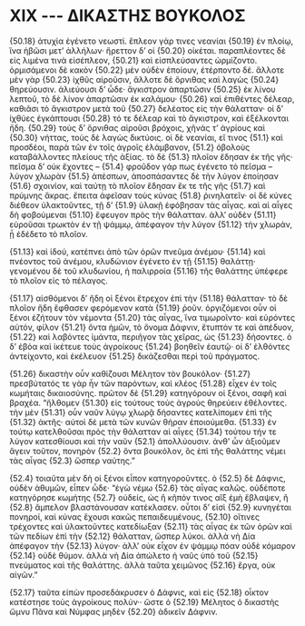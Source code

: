 # XIX --- ΔΙΚΑΣΤΗΣ ΒΟΥΚΟΛΟΣ

{50.18} ἀτυχία ἐγένετο νεωστί. ἔπλεον γάρ τινες νεανίαι {50.19} ἐν πλοίῳ, ἵνα ἡβῶσι μετ’ ἀλλήλων· ἤρεττον δ’ οἱ {50.20} οἰκέται. παραπλέοντες δὲ εἰς λιμένα τινὰ εἰσέπλεον, {50.21} καὶ εἰσπλεύσαντες ὡρμίζοντο. ὁρμισάμενοι δὲ κακὸν {50.22} μὲν οὐδὲν ἐποίουν, ἐτέρποντο δέ. ἄλλοτε μὲν γὰρ {50.23} ἰχθῦς αἱροῦσιν, ἄλλοτε δὲ ὄρνιθας καὶ λαγὼς {50.24} θηρεύουσιν. ἁλιεύουσι δ’ ὧδε· ἄγκιστρον ἀπαρτῶσιν {50.25} ἐκ λίνου λεπτοῦ, τὸ δὲ λίνον ἀπαρτῶσιν ἐκ καλάμου· {50.26} καὶ ἐπιθέντες δέλεαρ, καθιᾶσι τὸ ἄγκιστρον μετὰ τοῦ {50.27} δελέατος εἰς τὴν θάλατταν· οἱ δ’ ἰχθύες ἐγκάπτουσι {50.28} τό τε δέλεαρ καὶ τὸ ἄγκιστρον, καὶ ἐξέλκονται ἤδη. {50.29} τοὺς δ’ ὄρνιθας αἱροῦσι βρόχοις, χῆνάς τ’ ἀγρίους καὶ {50.30} νήττας, τοὺς δὲ λαγὼς δικτύοις. οἱ δὲ νεανίαι, εἴ τινος  {51.1} καὶ προσδέοι, παρὰ τῶν ἐν τοῖς ἀγροῖς ἐλάμβανον, {51.2} ὀβολοὺς καταβάλλοντες πλείους τῆς ἀξίας. τὸ δὲ {51.3} πλοῖον ἔδησαν ἐκ τῆς γῆς· πεῖσμα δ’ οὐκ ἔχοντες – {51.4} φροῦδον γάρ πως ἐγένετο τὸ πεῖσμα – λύγον χλωρὰν {51.5} ἀπέσπων, ἀποσπάσαντες δὲ τὴν λύγον ἐποίησαν {51.6} σχοινίον, καὶ ταύτῃ τὸ πλοῖον ἔδησαν ἔκ τε τῆς γῆς {51.7} καὶ πρύμνης ἄκρας. ἔπειτα ἀφεῖσαν τοὺς κύνας {51.8} ῥινηλατεῖν· οἱ δὲ κύνες διέθεον ὑλακτοῦντες, τῇ δ’ {51.9} ὑλακῇ ἐφόβησαν τὰς αἶγας. καὶ αἱ αἶγες δὴ φοβούμεναι {51.10} ἔφευγον πρὸς τὴν θάλατταν. ἀλλ’ οὐδὲν {51.11} εὑροῦσαι τρωκτὸν ἐν τῇ ψάμμῳ, ἀπέφαγον τὴν λύγον {51.12} τὴν χλωράν, ᾗ ἐδέδετο τὸ πλοῖον.

{51.13} καὶ ἰδού, κατέπνει ἀπὸ τῶν ὀρῶν πνεῦμα ἀνέμου· {51.14} καὶ πνέοντος τοῦ ἀνέμου, κλυδώνιον ἐγένετο ἐν τῇ {51.15} θαλάττῃ· γενομένου δὲ τοῦ κλυδωνίου, ἡ παλιρροία {51.16} τῆς θαλάττης ὑπέφερε τὸ πλοῖον εἰς τὸ πέλαγος.

{51.17} αἰσθόμενοι δ’ ἤδη οἱ ξένοι ἔτρεχον ἐπὶ τὴν {51.18} θάλατταν· τὸ δὲ πλοῖον ἤδη ἔφθασεν φερόμενον κατὰ {51.19} ῥοῦν. ὀργιζόμενοι οὖν οἱ ξένοι ἐζήτουν τὸν νέμοντα {51.20} τὰς αἶγας, ἵνα τιμωροῖντο· καὶ εὑρόντες αὐτόν, φίλον {51.21} ὄντα ἡμῶν, τὸ ὄνομα Δάφνιν, ἔτυπτόν τε καὶ ἀπέδυον, {51.22} καὶ λαβόντες ἱμάντα, περιῆγον τὰς χεῖρας, ὡς {51.23} δήσοντες. ὁ δ’ ἐβόα καὶ ἱκέτευε τοὺς ἀγροίκους {51.24} βοηθεῖν ἑαυτῷ· οἱ δ’ ἐλθόντες ἀντείχοντο, καὶ ἐκέλευον {51.25} δικάζεσθαι περὶ τοῦ πράγματος.

{51.26} δικαστὴν οὖν καθίζουσι Μέλητον τὸν βουκόλον· {51.27} πρεσβύτατός τε γὰρ ἦν τῶν παρόντων, καὶ κλέος {51.28} εἶχεν ἐν τοῖς κωμήταις δικαιοσύνης. πρῶτον δὲ {51.29} κατηγόρουν οἱ ξένοι, σαφῆ καὶ βραχέα. “ἤλθομεν {51.30} εἰς τούτους τοὺς ἀγροὺς θηρεύειν ἐθέλοντες. τὴν μὲν {51.31} οὖν ναῦν λύγῳ χλωρᾷ δήσαντες κατελίπομεν ἐπὶ τῆς {51.32} ἀκτῆς· αὐτοὶ δὲ μετὰ τῶν κυνῶν θήραν ἐποιούμεθα. {51.33} ἐν τούτῳ κατελθοῦσαι πρὸς τὴν θάλατταν αἱ αἶγες {51.34} τούτου τήν τε λύγον κατεσθίουσι καὶ τὴν ναῦν {52.1} ἀπολλύουσιν. ἀνθ’ ὧν ἀξιοῦμεν ἄγειν τοῦτον, πονηρὸν {52.2} ὄντα βουκόλον, ὃς ἐπὶ τῆς θαλάττης νέμει τὰς αἶγας {52.3} ὥσπερ ναύτης.”

{52.4} τοιαῦτα μὲν δὴ οἱ ξένοι εἶπον κατηγοροῦντες. ὁ {52.5} δὲ Δάφνις, οὐδὲν ἀθυμῶν, εἶπεν ὧδε· “ἐγὼ νέμω {52.6} τὰς αἶγας καλῶς. οὐδέποτε κατηγόρησε κωμήτης {52.7} οὐδείς, ὡς ἢ κῆπόν τινος αἲξ ἐμὴ ἔβλαψεν, ἢ {52.8} ἄμπελον βλαστάνουσαν κατέκλασεν. οὗτοι δ’ εἰσὶ {52.9} κυνηγέται πονηροί, καὶ κύνας ἔχουσι κακῶς πεπαιδευμένους, {52.10} οἵτινες τρέχοντες καὶ ὑλακτοῦντες κατεδίωξαν {52.11} τὰς αἶγας ἐκ τῶν ὀρῶν καὶ τῶν πεδίων ἐπὶ τὴν {52.12} θάλατταν, ὥσπερ λύκοι. ἀλλὰ νὴ Δία ἀπέφαγον τὴν {52.13} λύγον· ἀλλ’ οὐκ εἶχον ἐν ψάμμῳ πόαν οὐδὲ κόμαρον {52.14} οὐδὲ θύμον. ἀλλὰ νὴ Δία ἀπώλετο ἡ ναῦς ὑπὸ τοῦ {52.15} πνεύματος καὶ τῆς θαλάττης. ἀλλὰ ταῦτα χειμῶνος {52.16} ἔργα, οὐκ αἰγῶν.”

{52.17} ταῦτα εἰπὼν προσεδάκρυσεν ὁ Δάφνις, καὶ εἰς {52.18} οἶκτον κατέστησε τοὺς ἀγροίκους πολύν·· ὥστε ὁ {52.19} Μέλητος ὁ δικαστὴς ὤμνυ Πᾶνα καὶ Νύμφας μηδὲν {52.20} ἀδικεῖν Δάφνιν.
